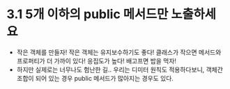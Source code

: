# 3.1 5개 이하의 public 메서드만 노출하세요
- 작은 객체를 만들자! 작은 객체는 유지보수하기도 좋다! 클래스가 작으면 메서드와 프로퍼티가 더 가까이 있다! 응집도가 높다! 배고프면 밥을 먹자!
- 하지만 실제로는 너무나도 험난한 길.. 우리는 디미터 원칙도 적용하다보니, 객체간 조합이 되어 있는 경우 public 메서드가 많아지는 경우도 있다.
